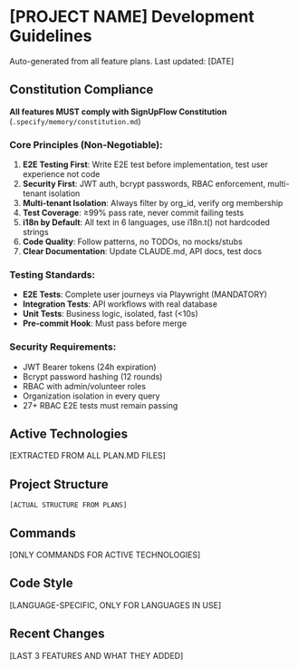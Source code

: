 # [PROJECT NAME] Development Guidelines

Auto-generated from all feature plans. Last updated: [DATE]

## Constitution Compliance

**All features MUST comply with SignUpFlow Constitution** (`.specify/memory/constitution.md`)

### Core Principles (Non-Negotiable):
1. **E2E Testing First**: Write E2E test before implementation, test user experience not code
2. **Security First**: JWT auth, bcrypt passwords, RBAC enforcement, multi-tenant isolation
3. **Multi-tenant Isolation**: Always filter by org_id, verify org membership
4. **Test Coverage**: ≥99% pass rate, never commit failing tests
5. **i18n by Default**: All text in 6 languages, use i18n.t() not hardcoded strings
6. **Code Quality**: Follow patterns, no TODOs, no mocks/stubs
7. **Clear Documentation**: Update CLAUDE.md, API docs, test docs

### Testing Standards:
- **E2E Tests**: Complete user journeys via Playwright (MANDATORY)
- **Integration Tests**: API workflows with real database
- **Unit Tests**: Business logic, isolated, fast (<10s)
- **Pre-commit Hook**: Must pass before merge

### Security Requirements:
- JWT Bearer tokens (24h expiration)
- Bcrypt password hashing (12 rounds)
- RBAC with admin/volunteer roles
- Organization isolation in every query
- 27+ RBAC E2E tests must remain passing

## Active Technologies
[EXTRACTED FROM ALL PLAN.MD FILES]

## Project Structure
```
[ACTUAL STRUCTURE FROM PLANS]
```

## Commands
[ONLY COMMANDS FOR ACTIVE TECHNOLOGIES]

## Code Style
[LANGUAGE-SPECIFIC, ONLY FOR LANGUAGES IN USE]

## Recent Changes
[LAST 3 FEATURES AND WHAT THEY ADDED]

<!-- MANUAL ADDITIONS START -->
<!-- MANUAL ADDITIONS END -->
